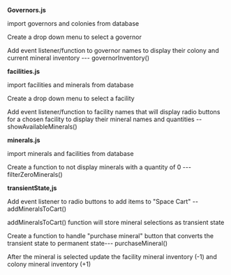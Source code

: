 **Governors.js**

import governors and colonies from database 

Create a drop down menu to select a governor

Add event listener/function to governor names to display their colony and current mineral inventory --- governorInventory()



**facilities.js**

import facilities and minerals from database

Create a drop down menu to select a facility 

Add event listener/function to facility names that will display radio buttons for a chosen facility to display their mineral names and quantities  --showAvailableMinerals()




**minerals.js**

import minerals and facilities from database

Create a function to not display minerals with a quantity of 0 --- filterZeroMinerals() 





**transientState,js**

Add event listener to radio buttons to add items to "Space Cart" -- addMineralsToCart()

addMineralsToCart() function will store mineral selections as transient state 

Create a function to handle "purchase mineral" button that converts the transient state to permanent state--- purchaseMineral() 

After the mineral is selected update the facility mineral inventory (-1) and colony mineral inventory (+1)



